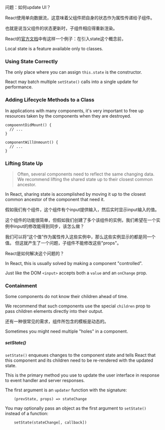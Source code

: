 问题：如何update UI？

React使用单向数据流，这意味着父组件把自身的状态作为属性传递给子组件。

也就是说当父组件的状态更新时，子组件相应得重新渲染。

React的[官方文档](https://reactjs.org/docs/state-and-lifecycle.html)中有这样一个例子：在引入state这个概念前，

Local state is a feature available only to classes.

### Using State Correctly

The only place where you can assign `this.state` is the constructor.

React may batch multiple `setState()` calls into a single update for performance.

### Adding Lifecycle Methods to a Class

In applications with many components, it's very important to free up resources taken by the components when they are destroyed.

    compoenntDidMount() {
      // ...
    }
    
    componentWillUnmount() {
      // ...
    }

### Lifting State Up

> Often, several components need to reflect the same changing data. We recommend lifting the shared state up to their closest common ancestor.

In React, sharing state is accomplished by moving it up to the closest common ancestor of the component that need it.

假如我们有个组件，这个组件有个input提供输入，然后实时显示input输入的值。

这个组件的功能很简单，但假如我们创建了多个该组件的实例，我们希望在一个实例中input的修改能得到同步，该怎么做？

我们可以将“这个值”作为属性传入这些实例中，那么这些实例显示的都是同一个值。
但这就产生了一个问题，子组件不能修改这些"props"。

React是如何解决这个问题的？

In React, this is usually solved by making a component "controlled".

Just like the DOM `<input>` accepts both a `value` and an `onChange` prop.

### Containment

Some components do not know their children ahead of time.

We recommend that such components use the special `children` prop to pass children elements directly into their output.

还有一种很常见的需求，组件所包含的模板是动态的。

Sometimes you might need multiple "holes" in a component.

##### setState()

`setState()` enqueues changes to the component state and tells React that this component and its children need to be re-rendered with the updated state.

This is the primary method you use to update the user interface in response to event handler and server responses.

The first argument is an `updater` function with the signature:

        (prevState, props) => stateChange

You may optionally pass an object as the first argument to `setState()` instead of a function:

        setState(stateChange[, callback])